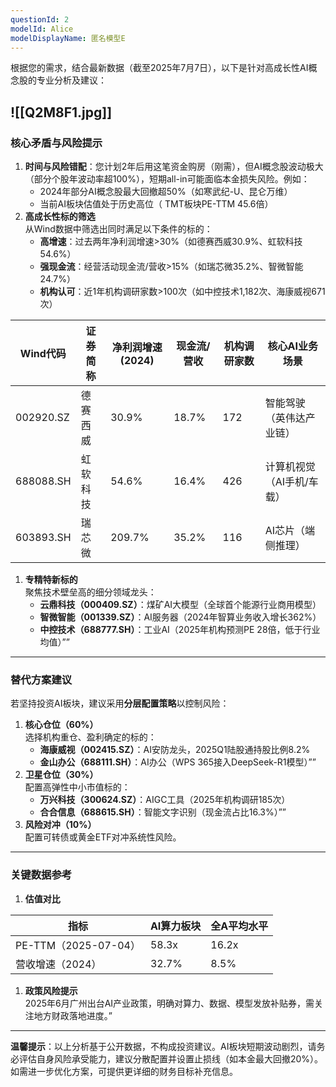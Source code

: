 ```yaml
---
questionId: 2
modelId: Alice
modelDisplayName: 匿名模型E
---
```

根据您的需求，结合最新数据（截至2025年7月7日），以下是针对高成长性AI概念股的专业分析及建议：

![[Q2M8F1.jpg]]
---

### **核心矛盾与风险提示**

1. **时间与风险错配**：您计划2年后用这笔资金购房（刚需），但AI概念股波动极大（部分个股年波动率超100%），短期all-in可能面临本金损失风险。例如：
    - 2024年部分AI概念股最大回撤超50%（如寒武纪-U、昆仑万维）
    - 当前AI板块估值处于历史高位（ TMT板块PE-TTM 45.6倍）
2. **高成长性标的筛选**  
    从Wind数据中筛选出同时满足以下条件的标的：
    - **高增速**：过去两年净利润增速>30%（如德赛西威30.9%、虹软科技54.6%）
    - **强现金流**：经营活动现金流/营收>15%（如瑞芯微35.2%、智微智能24.7%）
    - **机构认可**：近1年机构调研家数>100次（如中控技术1,182次、海康威视671次）

| Wind代码    | 证券简称 | 净利润增速(2024) | 现金流/营收 | 机构调研家数 | 核心AI业务场景       |
| --------- | ---- | ----------- | ------ | ------ | -------------- |
| 002920.SZ | 德赛西威 | 30.9%       | 18.7%  | 172    | 智能驾驶（英伟达产业链）   |
| 688088.SH | 虹软科技 | 54.6%       | 16.4%  | 426    | 计算机视觉（AI手机/车载） |
| 603893.SH | 瑞芯微  | 209.7%      | 35.2%  | 116    | AI芯片（端侧推理）     |

1. **专精特新标的**  
    聚焦技术壁垒高的细分领域龙头：
    - **云鼎科技（000409.SZ）**：煤矿AI大模型（全球首个能源行业商用模型）
    - **智微智能（001339.SZ）**：AI服务器（2024年智算业务收入增长362%）
    - **中控技术（688777.SH）**：工业AI（2025年机构预测PE 28倍，低于行业均值）””

---

### **替代方案建议**

若坚持投资AI板块，建议采用**分层配置策略**以控制风险：

1. **核心仓位（60%）**  
    选择机构重仓、盈利确定的标的：
    - **海康威视（002415.SZ）**：AI安防龙头，2025Q1陆股通持股比例8.2%
    - **金山办公（688111.SH）**：AI办公（WPS 365接入DeepSeek-R1模型）””
2. **卫星仓位（30%）**  
    配置高弹性中小市值标的：
    - **万兴科技（300624.SZ）**：AIGC工具（2025年机构调研185次）
    - **合合信息（688615.SH）**：智能文字识别（现金流占比16.3%）””
3. **风险对冲（10%）**  
    配置可转债或黄金ETF对冲系统性风险。

---

### **关键数据参考**

1. **估值对比**

|指标|AI算力板块|全A平均水平|
|---|---|---|
|PE-TTM（2025-07-04）|58.3x|16.2x|
|营收增速（2024）|32.7%|8.5%|

1. **政策风险提示**  
    2025年6月广州出台AI产业政策，明确对算力、数据、模型发放补贴券，需关注地方财政落地进度。”

---

**温馨提示**：以上分析基于公开数据，不构成投资建议。AI板块短期波动剧烈，请务必评估自身风险承受能力，建议分散配置并设置止损线（如本金最大回撤20%）。如需进一步优化方案，可提供更详细的财务目标补充信息。